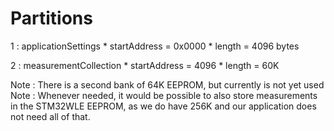 # Partitions

1 : applicationSettings
    * startAddress = 0x0000
    * length = 4096 bytes

2 : measurementCollection
    * startAddress = 4096
    * length = 60K

Note : There is a second bank of 64K EEPROM, but currently is not yet used
Note : Whenever needed, it would be possible to also store measurements in the STM32WLE EEPROM, as we do have 256K and our application does not need all of that.